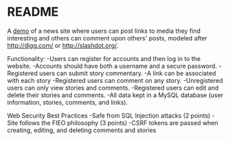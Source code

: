 # README #

A <a href="http://ec2-34-207-71-8.compute-1.amazonaws.com/~jeremy/fileshare.php">demo</a> of a news site where users can post links to media they find interesting and others can comment upon others' posts, modeled after http://digg.com/ or http://slashdot.org/. 

Functionality: 
-Users can register for accounts and then log in to the website.
-Accounts should have both a username and a secure password.
-Registered users can submit story commentary.
-A link can be associated with each story
-Registered users can comment on any story.
-Unregistered users can only view stories and comments.
-Registered users can edit and delete their stories and comments.
-All data kept in a MySQL database (user information, stories, comments, and links).

Web Security Best Practices
-Safe from SQL Injection attacks (2 points)
-Site follows the FIEO philosophy (3 points)
-CSRF tokens are passed when creating, editing, and deleting comments and stories


